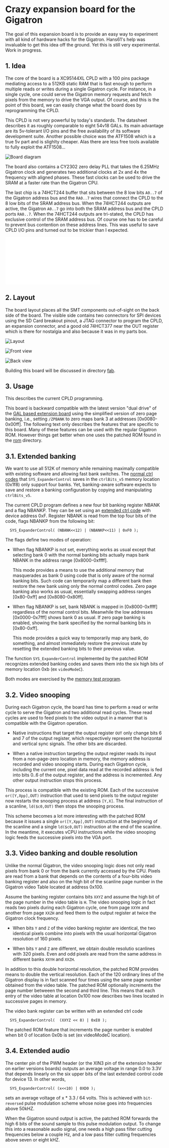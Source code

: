 # Crazy expansion board for the Gigatron

The goal of this expansion board is to provide an easy way to
experiment with all kind of hardware hacks for the Gigatron.
Hans61's help was invaluable to get this idea off the ground.
Yet this is still very experimental. Work in progress.

## 1. Idea

The core of the board is a XC95144XL CPLD with a 100 pins package
mediating access to a 512KB static RAM that is fast enough to perform
multiple reads or writes during a single Gigatron cycle. For instance,
in a single cycle, one could serve the Gigatron memory requests and
fetch pixels from the memory to drive the VGA output. Of course, and
this is the point of this board, we can easily change what the board
does by reprogramming the CPLD.

This CPLD is not very powerful by today's standards. The datasheet
describes it as roughly comparable to eight 54v18 GALs. Its main
advantage are its 5v-tolerant I/O pins and the free availability of
its software development suite. Another possible choice was the
ATF1508 which is a true 5v part and is slighlty cheaper. Alas there
are less free tools available to fully exploit the ATF1508...

![Board diagram](images/diag.png)

The board also contains a CY2302 zero delay PLL that takes the 6.25MHz
Gigatron clock and generates two additional clocks at 2x and 4x the
frequency with aligned phases. These fast clocks can be used to drive
the SRAM at a faster rate than the Gigatron CPU.

The last chip is a 74HCT244 buffer that sits between the 8 low bits
`A0..7` of the Gigatron address bus and the `RA0..7` wires that
connect the CPLD to the 8 low bits of the SRAM address bus. When the
74HCT244 outputs are active, the Gigatron `A0..7` go into both the
SRAM address bus and the CPLD ports `RA0..7`. When the 74HCT244
outputs are tri-stated, the CPLD has exclusive control of the SRAM
address bus. Of course one has to be careful to prevent bus contention
on these address lines.  This was useful to save CPLD I/O pins and
turned out to be trickier than I expected.

![Schematics](Schematics.pdf)

## 2. Layout

The board layout places all the SMT components out-of-sight on the
back side of the board. The visible side contains two connectors for
SPI devices using the SD Card breakout pinout, a JTAG connector to
program the CPLD, an expansion connector, and a good old 74HCT377 near
the OUT register which is there for nostalgia and also because it was
in my parts box.

![Layout](images/layout.png)

![Front view](images/front.jpg)

![Back view](images/back.jpg)

Building this board will be discussed in directory [fab](./fab).


## 3. Usage

This describes the current CPLD programming.

This board is backward compatible with the latest version "dual drive"
of the [GAL based extension board](../extension-retro) using
the simplified version of zero page banking, i.e., setting
`/ZPBANK` to zero maps bank 3 at addresses [0x0080-0x00ff].
The following text only describes the features that are specific to
this board.  Many of these features can be used with the regular
Gigatron ROM.  However things get better when one uses the patched ROM
found in the [rom](./rom) directory.


## 3.1. Extended banking

We want to use all 512K of memory while remaining maximally compatible
with existing software and allowing fast bank switches. The [normal
ctrl codes](https://forum.gigatron.io/viewtopic.php?f=4&t=331) that
`SYS_ExpanderControl` saves in the `ctrlBits_v5` memory location
(0x1f8) only support four banks. Yet, banking-aware software expects
to save and restore a banking configuration by copying and
manipulating `ctrlBits_v5`.

The current CPLD program defines a new four bit banking register NBANK
and a flag NBANKP. They can be set using an [extended
ctrl code](https://forum.gigatron.io/viewtopic.php?f=4&t=331) with
device address 0xF. Register NBANK is read from the top four bits of
the code, flags NBANKP from the following bit:
```
  SYS_ExpanderControl( (NBANK<<12) | (NBANKP<<11) | 0xF0 );
```
The flags define two modes of operation:

* When flag NBANKP is not set, everything works as usual except that
  selecting bank 0 with the normal banking bits actually maps bank
  NBANK in the address range [0x8000-0xffff].

  This mode provides a means to use the additional memory that masquerades
  as bank 0 using code that is only aware of the normal banking
  bits. Such code can temporarily map a different bank then restore
  the new bank using only the normal control codes. Zero page banking
  also works as usual, essentially swapping address ranges [0x80-0xff]
  and [0x8080-0x80ff].

* When flag NBANKP is set, bank NBANK is mapped in [0x8000-0xffff]
  regardless of the normal control bits. Meanwhile the low
  addresses [0x0000-0x7fff] shows bank 0 as usual. If zero page
  banking is enabled, showing the bank specified by
  the normal banking bits in [0x80-0xff].

  This mode provides a quick way to temporarily map any bank, do
  something, and almost immediately restore the previous state by
  resetting the extended banking bits to their previous value.

The function `SYS_ExpanderControl` implemented by the patched ROM
recognizes extended banking codes and saves them into the six
high bits of memory location 0xb (ex `videoModeC`).

Both modes are exercised by the [memory test program](progs/memtest).


## 3.2. Video snooping

During each Gigatron cycle, the board has time to perform a read or write cycle
to serve the Gigatron and two additional read cycles. These read cycles
are used to feed pixels to the video output in a manner that is compatible
with the Gigatron operation.

* Native instructions that target the output register `OUT` only change
  bits 6 and 7 of the output register, which respectively represent the
  horizontal and vertical sync signals. The other bits are discarded.

* When a native instruction targeting the output register reads its
  input from a non-page-zero location in memory, the memory
  address is recorded and video snooping starts. During each Gigatron cycle,
  including the current one, pixel data read at the recorded address is
  fed into bits 0..6 of the output register, and the address is incremented.
  Any other output instruction stops this process.

This process is compatible with the existing ROM. Each of the
successive `or([Y,Xpp],OUT)` instruction that used to send
pixels to the output register now restarts the snooping process
at address `[Y,X]`. The final instruction of a scanline, `ld($c0,OUT)`
then stops the snooping process.

This scheme becomes a lot more interesting with the patched ROM
because it issues a single `or([Y,Xpp],OUT)` instruction at the
beginning of the scanline and a single `ld($c0,OUT)` instruction at
the end of the scanline. In the meantime, it executes vCPU
instructions while the video snooping logic feeds the successive
pixels into the VGA port.


## 3.3. Video banking and double resolution

Unlike the normal Gigatron, the video snooping logic does not only
read pixels from bank 0 or from the bank currently accessed by the CPU.
Pixels are read from a bank that depends on the contents of a four-bits
video banking register and also on the high bit of the scanline page number
in the Gigatron video Table located at address 0x100.

Assume the banking register contains bits `XXYZ` and assume the high
bit of the page number in the video table is `H`.  The video snooping logic
in fact reads two pixels during each Gigatron cycle, one from page `XXYH`
and another from page `XXZH` and feed them to the output register
at twice the Gigatron clock frequency.

* When bits `Y` and `Z` of the video banking register are identical,
  the two identical pixels combine into pixels with the usual horizontal
  Gigatron resolution of 160 pixels.

* When bits `Y` and `Z` are different, we obtain double resolutio
  scanlines with 320 pixels. Even and odd pixels are read from
  the same address in different banks `XXYH` and `XXZH`.

In addition to this double horizontal resolution, the patched ROM
provides means to double the vertical resolution. Each of the 120
ordinary lines of the Gigatron display is in fact scanned four times
using the same page number obtained from the video table. The
patched ROM optionally increments the page number
betweeen the second and third line. This means that each
entry of the video table at location 0x100 now describes
two lines located in successive pages in memory.

The video bank register can be written with an extended ctrl code
```
  SYS_ExpanderControl(  (XXYZ << 8) | 0xE0 );
```
The patched ROM feature that increments the page number is
enabled when bit 0 of location 0x0b is set (ex videoModeC location).


## 3.4. Extended audio

The center pin of the PWM header (or the XIN3 pin of the extension
header on earlier versions boards) outputs an average voltage in range
0.0 to 3.3V that depends linearly on the six upper bits of the last
extended control code for device 13.  In other words,
```
  SYS_ExpanderControl( (x<<10) | 0XD0 );
```
sets an average voltage of x * 3.3 / 64 volts. This is achieved with
``bit-reversed`` pulse modulation scheme whose noise goes into
frequencies above 50kHZ.

When the Gigatron sound output is active, the patched ROM forwards
the high 6 bits of the sound sample to this pulse modulation output.
To change this into a reasonable audio signal, one needs a high pass
filter cutting frequencies below a couple Hz, and a low pass filter
cutting frequencies above seven or eight kHZ.

